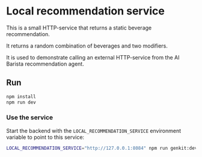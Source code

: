# Local recommendation service

This is a small HTTP-service that returns a static beverage recommendation.

It returns a random combination of beverages and two modifiers.

It is used to demonstrate calling an external HTTP-service from the AI Barista recommendation agent.

## Run

```bash
npm install
npm run dev
```

### Use the service

Start the backend with the `LOCAL_RECOMMENDATION_SERVICE` environment variable to point to this service:

```bash
LOCAL_RECOMMENDATION_SERVICE="http://127.0.0.1:8084" npm run genkit:dev
```
